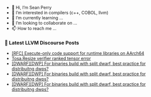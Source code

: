 - 👋 Hi, I’m Sean Perry
- 👀 I’m interested in compilers (c++, COBOL, llvm)
- 🌱 I’m currently learning ...
- 💞️ I’m looking to collaborate on ...
- 📫 How to reach me ...

<!---
s66perry/s66perry is a ✨ special ✨ repository because its `README.md` (this file) appears on your GitHub profile.
You can click the Preview link to take a look at your changes.
--->
### 📕 Latest LLVM Discourse Posts

<!-- DISCOURSE-LLVM:START -->
- [[RFC] Execute-only code support for runtime libraries on AArch64](https://discourse.llvm.org/t/rfc-execute-only-code-support-for-runtime-libraries-on-aarch64/86180#post_6)
- [Tosa.Resize verifier ranked tensor error](https://discourse.llvm.org/t/tosa-resize-verifier-ranked-tensor-error/86562#post_6)
- [[DWARF][DWP] For binaries build with split dwarf, best practice for distribuitng dwps?](https://discourse.llvm.org/t/dwarf-dwp-for-binaries-build-with-split-dwarf-best-practice-for-distribuitng-dwps/85579#post_10)
- [[DWARF][DWP] For binaries build with split dwarf, best practice for distribuitng dwps?](https://discourse.llvm.org/t/dwarf-dwp-for-binaries-build-with-split-dwarf-best-practice-for-distribuitng-dwps/85579#post_9)
- [[DWARF][DWP] For binaries build with split dwarf, best practice for distribuitng dwps?](https://discourse.llvm.org/t/dwarf-dwp-for-binaries-build-with-split-dwarf-best-practice-for-distribuitng-dwps/85579#post_8)
<!-- DISCOURSE-LLVM:END -->
